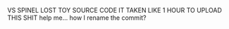 VS SPINEL LOST TOY SOURCE CODE 
IT TAKEN LIKE 1 HOUR TO UPLOAD THIS SHIT
help me... how I rename the commit?
